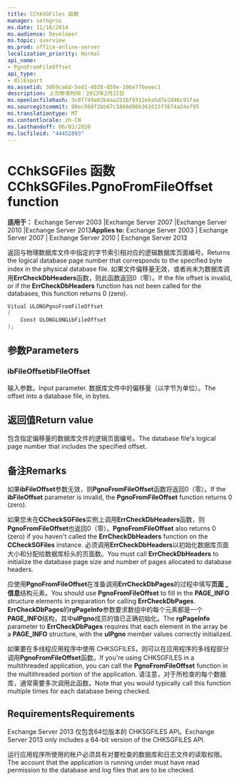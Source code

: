 ```yaml
---
title: CChkSGFiles 函数
manager: sethgros
ms.date: 11/16/2014
ms.audience: Developer
ms.topic: overview
ms.prod: office-online-server
localization_priority: Normal
api_name:
- PgnoFromFileOffset
api_type:
- dllExport
ms.assetid: 3d69ca6d-5ed1-4038-859e-106e776eeec1
description: 上次修改时间：2013年2月22日
ms.openlocfilehash: 3c8f749a03b4aa251bf9312eba5d7e2d46c91fae
ms.sourcegitcommit: 88ec988f2bb67c1866d06b361615f3674a24e795
ms.translationtype: MT
ms.contentlocale: zh-CN
ms.lasthandoff: 06/03/2020
ms.locfileid: "44452893"
---
```

# <a name="cchksgfilespgnofromfileoffset-function"></a><span data-ttu-id="f96aa-103">CChkSGFiles 函数</span><span class="sxs-lookup"><span data-stu-id="f96aa-103">CChkSGFiles.PgnoFromFileOffset function</span></span>

<span data-ttu-id="f96aa-104">**适用于：** Exchange Server 2003 |Exchange Server 2007 |Exchange Server 2010 |Exchange Server 2013</span><span class="sxs-lookup"><span data-stu-id="f96aa-104">**Applies to:** Exchange Server 2003 | Exchange Server 2007 | Exchange Server 2010 | Exchange Server 2013</span></span>
  
<span data-ttu-id="f96aa-105">返回与物理数据库文件中指定的字节索引相对应的逻辑数据库页面编号。</span><span class="sxs-lookup"><span data-stu-id="f96aa-105">Returns the logical database page number that corresponds to the specified byte index in the physical database file.</span></span> <span data-ttu-id="f96aa-106">如果文件偏移量无效，或者尚未为数据库调用**ErrCheckDbHeaders**函数，则此函数返回0（零）。</span><span class="sxs-lookup"><span data-stu-id="f96aa-106">If the file offset is invalid, or if the **ErrCheckDbHeaders** function has not been called for the databases, this function returns 0 (zero).</span></span> 
  
```cs
Vitual ULONGPgnoFromFileOffset  
(
    Const ULONGLONGibFileOffset
);

```

## <a name="parameters"></a><span data-ttu-id="f96aa-107">参数</span><span class="sxs-lookup"><span data-stu-id="f96aa-107">Parameters</span></span>

### <a name="ibfileoffset"></a><span data-ttu-id="f96aa-108">ibFileOffset</span><span class="sxs-lookup"><span data-stu-id="f96aa-108">ibFileOffset</span></span>
  
<span data-ttu-id="f96aa-109">输入参数。</span><span class="sxs-lookup"><span data-stu-id="f96aa-109">Input parameter.</span></span> <span data-ttu-id="f96aa-110">数据库文件中的偏移量（以字节为单位）。</span><span class="sxs-lookup"><span data-stu-id="f96aa-110">The offset into a database file, in bytes.</span></span>
    
## <a name="return-value"></a><span data-ttu-id="f96aa-111">返回值</span><span class="sxs-lookup"><span data-stu-id="f96aa-111">Return value</span></span>

<span data-ttu-id="f96aa-112">包含指定偏移量的数据库文件的逻辑页面编号。</span><span class="sxs-lookup"><span data-stu-id="f96aa-112">The database file's logical page number that includes the specified offset.</span></span>
  
## <a name="remarks"></a><span data-ttu-id="f96aa-113">备注</span><span class="sxs-lookup"><span data-stu-id="f96aa-113">Remarks</span></span>

<span data-ttu-id="f96aa-114">如果**ibFileOffset**参数无效，则**PgnoFromFileOffset**函数将返回0（零）。</span><span class="sxs-lookup"><span data-stu-id="f96aa-114">If the **ibFileOffset** parameter is invalid, the **PgnoFromFileOffset** function returns 0 (zero).</span></span> 
  
<span data-ttu-id="f96aa-115">如果您未在**CCheckSGFiles**实例上调用**ErrCheckDbHeaders**函数，则**PgnoFromFileOffset**也返回0（零）。</span><span class="sxs-lookup"><span data-stu-id="f96aa-115">**PgnoFromFileOffset** also returns 0 (zero) if you haven't called the **ErrCheckDbHeaders** function on the **CCheckSGFiles** instance.</span></span> <span data-ttu-id="f96aa-116">必须调用**ErrCheckDbHeaders**以初始化数据库页面大小和分配给数据库标头的页面数。</span><span class="sxs-lookup"><span data-stu-id="f96aa-116">You must call **ErrCheckDbHeaders** to initialize the database page size and number of pages allocated to database headers.</span></span> 
  
<span data-ttu-id="f96aa-117">应使用**PgnoFromFileOffset**在准备调用**ErrCheckDbPages**的过程中填写**页面 \_ 信息**结构元素。</span><span class="sxs-lookup"><span data-stu-id="f96aa-117">You should use **PgnoFromFileOffset** to fill in the **PAGE\_INFO** structure elements in preparation for calling **ErrCheckDbPages**.</span></span> <span data-ttu-id="f96aa-118">**ErrCheckDbPages**的**rgPageInfo**参数要求数组中的每个元素都是一个**PAGE_INFO**结构，其中**ulPgno**成员的值已正确初始化。</span><span class="sxs-lookup"><span data-stu-id="f96aa-118">The **rgPageInfo** parameter to **ErrCheckDbPages** requires that each element in the array be a **PAGE_INFO** structure, with the **ulPgno** member values correctly initialized.</span></span> 
  
<span data-ttu-id="f96aa-119">如果要在多线程应用程序中使用 CHKSGFILES，则可以在应用程序的多线程部分调用**PgnoFromFileOffset**函数。</span><span class="sxs-lookup"><span data-stu-id="f96aa-119">If you're using CHKSGFILES in a multithreaded application, you can call the **PgnoFromFileOffset** function in the multithreaded portion of the application.</span></span> <span data-ttu-id="f96aa-120">请注意，对于所检查的每个数据库，通常需要多次调用此函数。</span><span class="sxs-lookup"><span data-stu-id="f96aa-120">Note that you would typically call this function multiple times for each database being checked.</span></span> 
  
## <a name="requirements"></a><span data-ttu-id="f96aa-121">Requirements</span><span class="sxs-lookup"><span data-stu-id="f96aa-121">Requirements</span></span>

<span data-ttu-id="f96aa-122">Exchange Server 2013 仅包含64位版本的 CHKSGFILES API。</span><span class="sxs-lookup"><span data-stu-id="f96aa-122">Exchange Server 2013 only includes a 64-bit version of the CHKSGFILES API.</span></span>
  
<span data-ttu-id="f96aa-123">运行应用程序所使用的帐户必须具有对要检查的数据库和日志文件的读取权限。</span><span class="sxs-lookup"><span data-stu-id="f96aa-123">The account that the application is running under must have read permission to the database and log files that are to be checked.</span></span>
  

